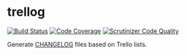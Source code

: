 # trellog

[![Build Status](https://travis-ci.org/bigwhoop/trellog.svg?branch=master)](https://travis-ci.org/bigwhoop/trellog)
[![Code Coverage](https://scrutinizer-ci.com/g/bigwhoop/trellog/badges/coverage.png?b=master)](https://scrutinizer-ci.com/g/bigwhoop/trellog/?branch=master)
[![Scrutinizer Code Quality](https://scrutinizer-ci.com/g/bigwhoop/trellog/badges/quality-score.png?b=master)](https://scrutinizer-ci.com/g/bigwhoop/trellog/?branch=master)

Generate [CHANGELOG](http://keepachangelog.com/) files based on Trello lists.

